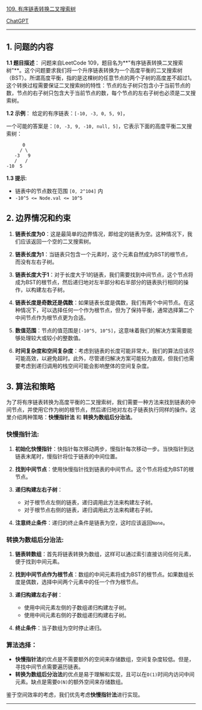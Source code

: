 [109. 有序链表转换二叉搜索树](https://leetcode.cn/problems/convert-sorted-list-to-binary-search-tree)

[ChatGPT](https://chat.openai.com/share/5d33094b-583a-452c-93db-3ded2251ad33)

---

## 1. 问题的内容
**1.1 题目描述**：
问题来自LeetCode 109，题目名为**"有序链表转换二叉搜索树"**。这个问题要求我们将一个升序链表转换为一个高度平衡的二叉搜索树（BST）。所谓高度平衡，指的是这棵树的任意节点的两个子树的高度差不超过1。这个转换过程需要保证二叉搜索树的特性：节点的左子树只包含小于当前节点的数，节点的右子树只包含大于当前节点的数，每个节点的左右子树也必须是二叉搜索树。

**1.2 示例**：
给定的有序链表：`[-10, -3, 0, 5, 9]`，

一个可能的答案是：`[0, -3, 9, -10, null, 5]`，它表示下面的高度平衡二叉搜索树：

```
      0
     / \
   -3   9
   /   /
-10  5
```

**1.3 提示**:
- 链表中的节点数在范围 `[0, 2^104]` 内
- `-10^5 <= Node.val <= 10^5`

## 2. 边界情况和约束
1. **链表长度为0**：这是最简单的边界情况，即给定的链表为空。这种情况下，我们应该返回一个空的二叉搜索树。

2. **链表长度为1**：当链表只包含一个元素时，这个元素自然成为BST的根节点，而没有左右子树。

3. **链表长度大于1**：对于长度大于1的链表，我们需要找到中间节点，这个节点将成为BST的根节点，然后递归地对左半部分和右半部分的链表执行相同的操作，以构建左右子树。

4. **链表长度是奇数还是偶数**：如果链表长度是偶数，我们有两个中间节点。在这种情况下，可以选择任何一个作为根节点，但为了保持平衡，通常选择第二个中间节点作为根节点更为合适。

5. **数值范围**：节点的值范围是`[-10^5, 10^5]`，这意味着我们的解决方案需要能够处理较大或较小的整数值。

6. **时间复杂度和空间复杂度**：考虑到链表的长度可能非常大，我们的算法应该尽可能高效，以避免超时。此外，尽管递归解决方案可能较为直观，但我们也需要考虑到递归调用的栈空间可能会影响整体的空间复杂度。


## 3. 算法和策略
为了将有序链表转换为高度平衡的二叉搜索树，我们需要一种方法来找到链表的中间节点，并使用它作为树的根节点，然后递归地对左右子链表执行同样的操作。这里介绍两种策略：**快慢指针法** 和 **转换为数组后分治法**。

### 快慢指针法:

1. **初始化快慢指针**：快指针每次移动两步，慢指针每次移动一步。当快指针到达链表末尾时，慢指针将位于链表的中间位置。

2. **找到中间节点**：使用快慢指针找到链表的中间节点。这个节点将成为BST的根节点。

3. **递归构建左右子树**：
   - 对于根节点左侧的链表，递归调用此方法来构建左子树。
   - 对于根节点右侧的链表，递归调用此方法来构建右子树。

4. **注意终止条件**：递归的终止条件是链表为空，这时应该返回`None`。

### 转换为数组后分治法:

1. **链表转数组**：首先将链表转换为数组，这样可以通过索引直接访问任何元素，便于找到中间元素。

2. **找到中间节点作为根节点**：数组的中间元素将成为BST的根节点。如果数组长度是偶数，选择中间两个元素中的任一个作为根节点。

3. **递归构建左右子树**：
   - 使用中间元素左侧的子数组递归构建左子树。
   - 使用中间元素右侧的子数组递归构建右子树。

4. **终止条件**：当子数组为空时停止递归。

### 算法选择：

- **快慢指针法**的优点是不需要额外的空间来存储数组，空间复杂度较低。但是，寻找中间节点需要遍历链表。
- **转换为数组后分治法**的优点是易于理解和实现，且可以在`O(1)`时间内访问中间元素。缺点是需要`O(N)`的额外空间来存储数组。

鉴于空间效率的考虑，我们优先考虑**快慢指针法**进行实现。

---
